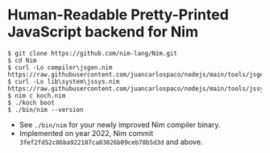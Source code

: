 # Human-Readable Pretty-Printed JavaScript backend for Nim

```console
$ git clone https://github.com/nim-lang/Nim.git
$ cd Nim
$ curl -Lo compiler\jsgen.nim https://raw.githubusercontent.com/juancarlospaco/nodejs/main/tools/jsgen.nim
$ curl -Lo lib\system\jssys.nim https://raw.githubusercontent.com/juancarlospaco/nodejs/main/tools/jssys.nim
$ nim c koch.nim
$ ./koch boot
$ ./bin/nim --version
```

- See `./bin/nim` for your newly improved Nim compiler binary.
- Implemented on year 2022, Nim commit `3fef2fd52c86ba922187ca03026b09ceb70b5d3d` and above.

